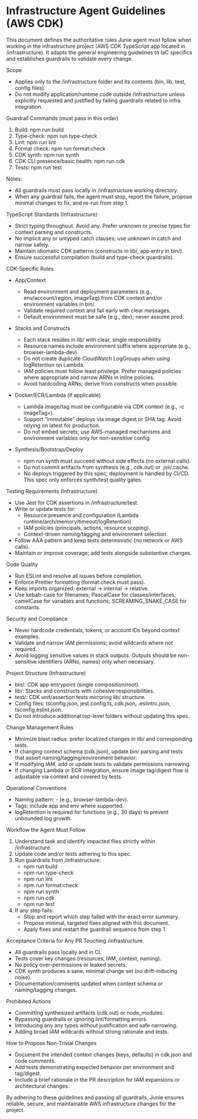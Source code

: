 # Infrastructure Agent Guidelines (AWS CDK)

This document defines the authoritative rules Junie agent must follow when working in the infrastructure project (AWS CDK TypeScript app located in /infrastructure). It adapts the general engineering guidelines to IaC specifics and establishes guardrails to validate every change.

Scope
- Applies only to the /infrastructure folder and its contents (bin, lib, test, config files).
- Do not modify application/runtime code outside /infrastructure unless explicitly requested and justified by failing guardrails related to infra integration.

Guardrail Commands (must pass in this order)
1) Build: npm run build
2) Type-check: npm run type-check
3) Lint: npm run lint
4) Format check: npm run format:check
5) CDK synth: npm run synth
6) CDK CLI presence/basic health: npm run cdk
7) Tests: npm run test

Notes:
- All guardrails must pass locally in /infrastructure working directory.
- When any guardrail fails, the agent must stop, report the failure, propose minimal changes to fix, and re-run from step 1.

TypeScript Standards (Infrastructure)
- Strict typing throughout. Avoid any. Prefer unknown or precise types for context parsing and constructs.
- No implicit any or untyped catch clauses; use unknown in catch and narrow safely.
- Maintain idiomatic CDK patterns (constructs in lib/, app entry in bin/).
- Ensure successful compilation (build and type-check guardrails).

CDK-Specific Rules
- App/Context
    - Read environment and deployment parameters (e.g., env/account/region, imageTag) from CDK context and/or environment variables in bin/.
    - Validate required context and fail early with clear messages.
    - Default environment must be safe (e.g., dev); never assume prod.

- Stacks and Constructs
    - Each stack resides in lib/ with clear, single responsibility.
    - Resource names include environment suffix where appropriate (e.g., browser-lambda-dev).
    - Do not create duplicate CloudWatch LogGroups when using logRetention on Lambda.
    - IAM policies must follow least privilege. Prefer managed policies where appropriate and narrow ARNs in inline policies.
    - Avoid hardcoding ARNs; derive from constructs when possible.

- Docker/ECR/Lambda (if applicable)
    - Lambda image/tag must be configurable via CDK context (e.g., -c imageTag=<digest-or-tag>).
    - Support “immutable” deploys via image digest or SHA tag. Avoid relying on latest for production.
    - Do not embed secrets; use AWS-managed mechanisms and environment variables only for non-sensitive config.

- Synthesis/Bootstrap/Deploy
    - npm run synth must succeed without side effects (no external calls).
    - Do not commit artifacts from synthesis (e.g., cdk.out) or .jsii/.cache.
    - No deploys triggered by this spec; deployment is handled by CI/CD. This spec only enforces synth/test quality gates.

Testing Requirements (Infrastructure)
- Use Jest for CDK assertions in /infrastructure/test.
- Write or update tests for:
    - Resource presence and configuration (Lambda runtime/arch/memory/timeout/logRetention).
    - IAM policies (principals, actions, resource scoping).
    - Context-driven naming/tagging and environment selection.
- Follow AAA pattern and keep tests deterministic (no network or AWS calls).
- Maintain or improve coverage; add tests alongside substantive changes.

Code Quality
- Run ESLint and resolve all issues before completion.
- Enforce Prettier formatting (format:check must pass).
- Keep imports organized: external -> internal -> relative.
- Use kebab-case for filenames; PascalCase for classes/interfaces; camelCase for variables and functions; SCREAMING_SNAKE_CASE for constants.

Security and Compliance
- Never hardcode credentials, tokens, or account IDs beyond context examples.
- Validate and narrow IAM permissions; avoid wildcards where not required.
- Avoid logging sensitive values in stack outputs. Outputs should be non-sensitive identifiers (ARNs, names) only when necessary.

Project Structure (Infrastructure)
- bin/: CDK app entrypoint (single composition/root).
- lib/: Stacks and constructs with cohesive responsibilities.
- test/: CDK unit/assertion tests mirroring lib/ structure.
- Config files: tsconfig.json, jest.config.ts, cdk.json, .eslintrc.json, tsconfig.eslint.json.
- Do not introduce additional top-level folders without updating this spec.

Change Management Rules
- Minimize blast radius: prefer localized changes in lib/ and corresponding tests.
- If changing context schema (cdk.json), update bin/ parsing and tests that assert naming/tagging/environment behavior.
- If modifying IAM, add or update tests to validate permissions narrowing.
- If changing Lambda or ECR integration, ensure image tag/digest flow is adjustable via context and covered by tests.

Operational Conventions
- Naming pattern: <resource>-<env> (e.g., browser-lambda-dev).
- Tags: include app and env where supported.
- logRetention is required for functions (e.g., 30 days) to prevent unbounded log growth.

Workflow the Agent Must Follow
1) Understand task and identify impacted files strictly within /infrastructure.
2) Update code and/or tests adhering to this spec.
3) Run guardrails from /infrastructure:
    - npm run build
    - npm run type-check
    - npm run lint
    - npm run format:check
    - npm run synth
    - npm run cdk
    - npm run test
4) If any step fails:
    - Stop and report which step failed with the exact error summary.
    - Propose minimal, targeted fixes aligned with this document.
    - Apply fixes and restart the guardrail sequence from step 1.

Acceptance Criteria for Any PR Touching /infrastructure
- All guardrails pass locally and in CI.
- Tests cover key changes (resources, IAM, context, naming).
- No policy over-permissions or leaked secrets.
- CDK synth produces a sane, minimal change set (no drift-inducing noise).
- Documentation/comments updated when context schema or naming/tagging changes.

Prohibited Actions
- Committing synthesized artifacts (cdk.out) or node_modules.
- Bypassing guardrails or ignoring lint/formatting errors.
- Introducing any any types without justification and safe narrowing.
- Adding broad IAM wildcards without strong rationale and tests.

How to Propose Non-Trivial Changes
- Document the intended context changes (keys, defaults) in cdk.json and code comments.
- Add tests demonstrating expected behavior per environment and tag/digest.
- Include a brief rationale in the PR description for IAM expansions or architectural changes.

By adhering to these guidelines and passing all guardrails, Junie ensures reliable, secure, and maintainable AWS infrastructure changes for the project.